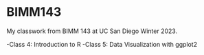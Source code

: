 # BIMM143

My classwork from BIMM 143 at UC San Diego Winter 2023.

-Class 4: Introduction to R
-Class 5: Data Visualization with ggplot2

